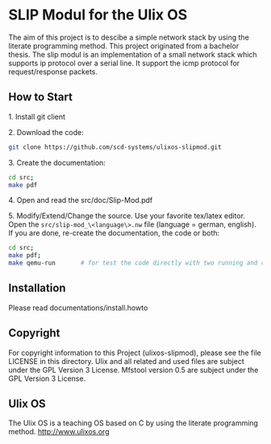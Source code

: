 SLIP Modul for the Ulix OS
=====================

The aim of this project is to descibe a simple network stack by using the literate programming method.
This project originated from a bachelor thesis.
The slip modul is an implementation of a small network stack which supports ip protocol over a serial line.
It support the icmp protocol for request/response packets.

How to Start
---------------------
1\. Install git client

2\. Download the code:

```bash
git clone https://github.com/scd-systems/ulixos-slipmod.git
```

3\. Create the documentation:

```bash
cd src;
make pdf
```

4\. Open and read the src/doc/Slip-Mod.pdf

5\. Modify/Extend/Change the source.
Use your favorite tex/latex editor.
Open the `src/slip-mod_\<language\>.nw` file  (language = german, english).
If you are done, re-create the documentation, the code or both:

```bash
cd src;
make pdf;
make qemu-run		# for test the code directly with two running and connected qemu instances
```

Installation
---------------------
Please read documentations/install.howto

Copyright
---------------------
For copyright information to this Project (ulixos-slipmod), please see the file LICENSE in this directory.
Ulix and all related and used files are subject under the GPL Version 3 License.
Mfstool version 0.5 are subject under the GPL Version 3 License.

Ulix OS
---------------------
The Ulix OS is a teaching OS based on C by using the literate programming method.
http://www.ulixos.org
